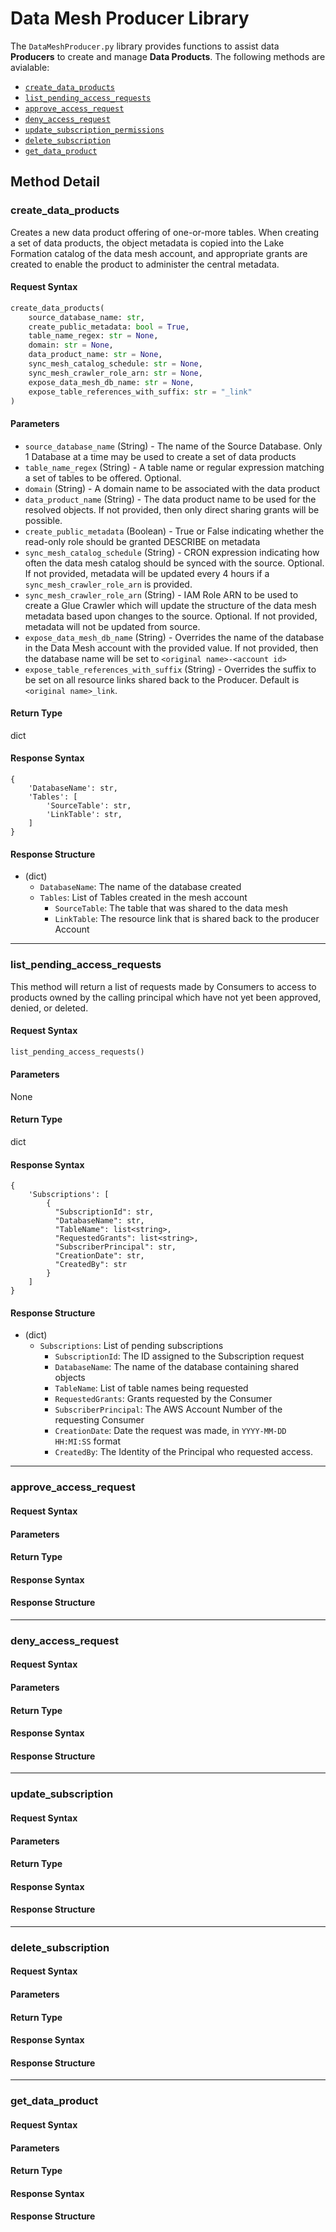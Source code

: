 # Data Mesh Producer Library

The `DataMeshProducer.py` library provides functions to assist data __Producers__ to create and manage __Data Products__. The following methods are avialable:

* [`create_data_products`](#create_data_products)
* [`list_pending_access_requests`](#list_pending_access_requests)
* [`approve_access_request`](#approve_access_request)
* [`deny_access_request`](#deny_access_request)
* [`update_subscription_permissions`](#update_subscription)
* [`delete_subscription`](#delete_subscription)
* [`get_data_product`](#get_data_product)

## Method Detail

### create\_data\_products

Creates a new data product offering of one-or-more tables. When creating a set of data products, the object metadata is copied into the Lake Formation catalog of the data mesh account, and appropriate grants are created to enable the product to administer the central metadata.

#### Request Syntax

```python
create_data_products(
	source_database_name: str,
	create_public_metadata: bool = True,
	table_name_regex: str = None,
	domain: str = None,
	data_product_name: str = None,
	sync_mesh_catalog_schedule: str = None,
	sync_mesh_crawler_role_arn: str = None,
	expose_data_mesh_db_name: str = None,
	expose_table_references_with_suffix: str = "_link"
)
```

#### Parameters

* `source_database_name` (String) - The name of the Source Database. Only 1 Database at a time may be used to create a set of data products
* `table_name_regex` (String) - A table name or regular expression matching a set of tables to be offered. Optional.
* `domain` (String) - A domain name to be associated with the data product
* `data_product_name` (String) - The data product name to be used for the resolved objects. If not provided, then only direct sharing grants will be possible.
* `create_public_metadata` (Boolean) - True or False indicating whether the read-only role should be granted DESCRIBE on metadata
* `sync_mesh_catalog_schedule` (String) - CRON expression indicating how often the data mesh catalog should be synced with the source. Optional. If not provided, metadata will be updated every 4 hours if a `sync_mesh_crawler_role_arn` is provided.
* `sync_mesh_crawler_role_arn` (String) - IAM Role ARN to be used to create a Glue Crawler which will update the structure of the data mesh metadata based upon changes to the source. Optional. If not provided, metadata will not be updated from source.
* `expose_data_mesh_db_name` (String) - Overrides the name of the database in the Data Mesh account with the provided value. If not provided, then the database name will be set to `<original name>-<account id>`
* `expose_table_references_with_suffix` (String) - Overrides the suffix to be set on all resource links shared back to the Producer. Default is `<original name>_link`.

#### Return Type

dict

#### Response Syntax

```
{
	'DatabaseName': str,
	'Tables': [
		'SourceTable': str,
		'LinkTable': str,
	]
}
```

#### Response Structure

* (dict)
	* `DatabaseName`: The name of the database created
	* `Tables`: List of Tables created in the mesh account
		* `SourceTable`: The table that was shared to the data mesh
		* `LinkTable`: The resource link that is shared back to the producer Account

---

### list\_pending\_access\_requests

This method will return a list of requests made by Consumers to access to products owned by the calling principal which have not yet been approved, denied, or deleted.

#### Request Syntax

```python
list_pending_access_requests()

```

#### Parameters

None

#### Return Type

dict

#### Response Syntax

```
{
	'Subscriptions': [
		{
		  "SubscriptionId": str,
		  "DatabaseName": str,		  
		  "TableName": list<string>,
		  "RequestedGrants": list<string>,  
		  "SubscriberPrincipal": str,
		  "CreationDate": str,		  
		  "CreatedBy": str
		}
	]
}
```

#### Response Structure

* (dict)
	* `Subscriptions`: List of pending subscriptions
		* `SubscriptionId`: The ID assigned to the Subscription request
		* `DatabaseName`: The name of the database containing shared objects
		* `TableName`: List of table names being requested
		* `RequestedGrants`: Grants requested by the Consumer
		* `SubscriberPrincipal`: The AWS Account Number of the requesting Consumer
		* `CreationDate`: Date the request was made, in `YYYY-MM-DD HH:MI:SS` format
		* `CreatedBy`: The Identity of the Principal who requested access.

---

### approve\_access\_request

#### Request Syntax

#### Parameters

#### Return Type

#### Response Syntax

#### Response Structure

---

### deny\_access\_request

#### Request Syntax

#### Parameters

#### Return Type

#### Response Syntax

#### Response Structure

---

### update\_subscription

#### Request Syntax

#### Parameters

#### Return Type

#### Response Syntax

#### Response Structure

---

### delete\_subscription

#### Request Syntax

#### Parameters

#### Return Type

#### Response Syntax

#### Response Structure

---

### get\_data\_product

#### Request Syntax

#### Parameters

#### Return Type

#### Response Syntax

#### Response Structure

